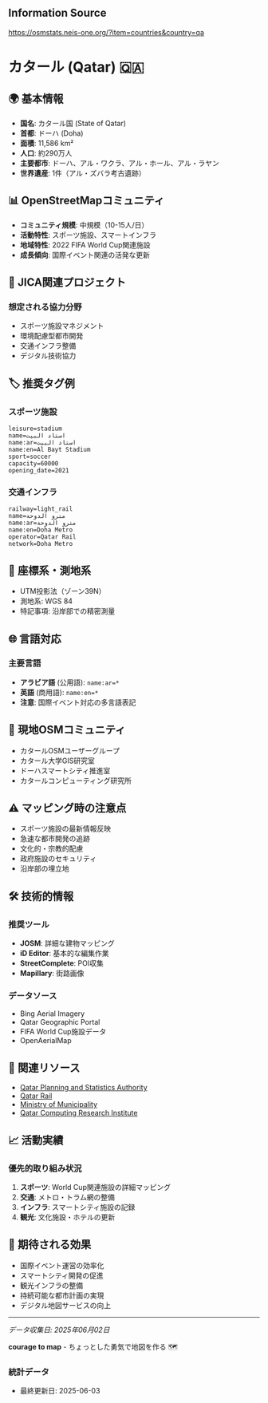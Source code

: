 ## Information Source
https://osmstats.neis-one.org/?item=countries&country=qa

# カタール (Qatar) 🇶🇦

## 🌍 基本情報
- **国名**: カタール国 (State of Qatar)
- **首都**: ドーハ (Doha)
- **面積**: 11,586 km²
- **人口**: 約290万人
- **主要都市**: ドーハ、アル・ワクラ、アル・ホール、アル・ラヤン
- **世界遺産**: 1件（アル・ズバラ考古遺跡）

## 📊 OpenStreetMapコミュニティ
- **コミュニティ規模**: 中規模（10-15人/日）
- **活動特性**: スポーツ施設、スマートインフラ
- **地域特性**: 2022 FIFA World Cup関連施設
- **成長傾向**: 国際イベント関連の活発な更新

## 🤝 JICA関連プロジェクト
### 想定される協力分野
- スポーツ施設マネジメント
- 環境配慮型都市開発
- 交通インフラ整備
- デジタル技術協力

## 🏷️ 推奨タグ例
### スポーツ施設
```
leisure=stadium
name=استاد البيت
name:ar=استاد البيت
name:en=Al Bayt Stadium
sport=soccer
capacity=60000
opening_date=2021
```

### 交通インフラ
```
railway=light_rail
name=مترو الدوحة
name:ar=مترو الدوحة
name:en=Doha Metro
operator=Qatar Rail
network=Doha Metro
```

## 📍 座標系・測地系
- UTM投影法（ゾーン39N）
- 測地系: WGS 84
- 特記事項: 沿岸部での精密測量

## 🌐 言語対応
### 主要言語
- **アラビア語** (公用語): `name:ar=*`
- **英語** (商用語): `name:en=*`
- **注意**: 国際イベント対応の多言語表記

## 🤲 現地OSMコミュニティ
- カタールOSMユーザーグループ
- カタール大学GIS研究室
- ドーハスマートシティ推進室
- カタールコンピューティング研究所

## ⚠️ マッピング時の注意点
- スポーツ施設の最新情報反映
- 急速な都市開発の追跡
- 文化的・宗教的配慮
- 政府施設のセキュリティ
- 沿岸部の埋立地

## 🛠️ 技術的情報
### 推奨ツール
- **JOSM**: 詳細な建物マッピング
- **iD Editor**: 基本的な編集作業
- **StreetComplete**: POI収集
- **Mapillary**: 街路画像

### データソース
- Bing Aerial Imagery
- Qatar Geographic Portal
- FIFA World Cup施設データ
- OpenAerialMap

## 🔗 関連リソース
- [Qatar Planning and Statistics Authority](https://www.psa.gov.qa/)
- [Qatar Rail](https://www.qr.com.qa/)
- [Ministry of Municipality](https://www.mm.gov.qa/)
- [Qatar Computing Research Institute](https://www.hbku.edu.qa/qcri)

## 📈 活動実績
### 優先的取り組み状況
1. **スポーツ**: World Cup関連施設の詳細マッピング
2. **交通**: メトロ・トラム網の整備
3. **インフラ**: スマートシティ施設の記録
4. **観光**: 文化施設・ホテルの更新

## 🌟 期待される効果
- 国際イベント運営の効率化
- スマートシティ開発の促進
- 観光インフラの整備
- 持続可能な都市計画の実現
- デジタル地図サービスの向上

---

*データ収集日: 2025年06月02日*

**courage to map** - ちょっとした勇気で地図を作る 🗺️

### 統計データ
- 最終更新日: 2025-06-03
